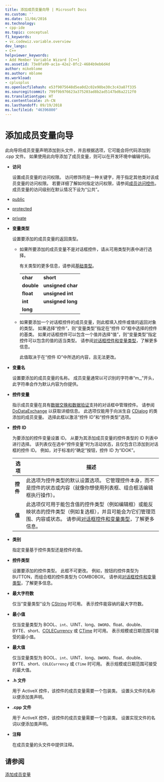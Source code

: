 ```yaml
---
title: 添加成员变量向导 | Microsoft Docs
ms.custom: ''
ms.date: 11/04/2016
ms.technology:
- cpp-ide
ms.topic: conceptual
f1_keywords:
- vc.codewiz.variable.overview
dev_langs:
- C++
helpviewer_keywords:
- Add Member Variable Wizard [C++]
ms.assetid: 73e8fa99-ac1a-42e2-8fc2-4684b9eb6d4d
author: mikeblome
ms.author: mblome
ms.workload:
- cplusplus
ms.openlocfilehash: e53f9075648d5ea0d2c02e98be30c3c43a87f335
ms.sourcegitcommit: 799f9b976623a375203ad8b2ad5147bd6a2212f0
ms.translationtype: HT
ms.contentlocale: zh-CN
ms.lasthandoff: 09/19/2018
ms.locfileid: "46396800"
---
```

# <a name="add-member-variable-wizard"></a>添加成员变量向导

此向导将成员变量声明添加到头文件，并且根据选项，它可能会将代码添加到 .cpp 文件。 如果使用此向导添加了成员变量，则可以在开发环境中编辑代码。

- **访问**

   设置成员变量的访问权限。 访问修饰符是一种关键字，用于指定其他类对该成员变量的访问权限。 若要详细了解如何指定访问权限，请参阅[成员访问控件](../cpp/member-access-control-cpp.md)。 成员变量的访问级别在默认情况下设为“公共”。

- [public](../cpp/public-cpp.md)

- [protected](../cpp/protected-cpp.md)

- [private](../cpp/private-cpp.md)

- **变量类型**

   设置要添加的成员变量的返回类型。

   - 如果所要添加的成员变量不是对话框控件，请从可用类型列表中进行选择。

      有关类型的更多信息，请参阅[基础类型](../cpp/fundamental-types-cpp.md)。

      |||
      |-|-|
      |**char**|**short**|
      |**double**|**unsigned char**|
      |**float**|**unsigned int**|
      |**int**|**unsigned long**|
      |**long**||

   - 如果要添加一个对话框控件的成员变量，则此框填入控件或值的返回对象的类型。 如果选择“控件”，则“变量类型”指定在“控件 ID”框中选择的控件的基类。 如果对话框控件可以包含一个值并选择“值”，则“变量类型”指定控件可以包含的值的适当类型。 请参阅[对话框控件和变量类型](../ide/dialog-box-controls-and-variable-types.md)，了解更多信息。

      此值取决于在“控件 ID”中所选的内容，且无法更改。

- **变量名**

   设置要添加的成员变量的名称。 成员变量通常以可识别的字符串“m_,”开头，此字符串会作为默认内容为你提供。

- **控件变量**

   指示成员变量在具有[数据交换和数据验证](../mfc/dialog-data-exchange-and-validation.md)支持的对话框中管理控件。 请参阅 [DoDataExchange](../mfc/reference/cwnd-class.md#dodataexchange) 以获取详细信息。 此选项仅能用于向派生自 [CDialog](../mfc/reference/cdialog-class.md) 的类添加的成员变量。 选择此框以激活“控件 ID”和“控件类型”选项。

- **控件 ID**

   为要添加的控件变量设置 ID。 从要为其添加成员变量的控件类型的 ID 列表中进行选择。 该列表仅在选中“控件变量”时为活动状态，且仅包含已添加到对话框的控件 ID。 例如，对于标准的“确定”按钮，控件 ID 为“IDOK”。

   |选项|描述|
   |------------|-----------------|
   |**控件**|此选项为控件类型的默认设置选项。 它管理控件本身，而不是控件的状态或内容（就像你想使用列表框、组合框活编辑框执行操作）。|
   |**值**|此选项仅可用于能包含值的控件类型（例如编辑框）或能反映状态的控件类型（例如复选框），并且可能会为它们管理范围、内容或状态。 请参阅[对话框控件和变量类型](../ide/dialog-box-controls-and-variable-types.md)，了解更多信息。|

- **类别**

   指定变量基于控件类型还是控件的值。

- **控件类型**

   设置要添加的控件类型。 此框不可更改。 例如，按钮的控件类型为 BUTTON，而组合框的控件类型为 COMBOBOX。 请参阅[对话框控件和变量类型](../ide/dialog-box-controls-and-variable-types.md)，了解更多信息。

- **最大字符数**

   仅当“变量类型”设为 [CString](../atl-mfc-shared/reference/cstringt-class.md) 时可用。 表示控件能容纳的最大字符数。

- **最小值**

   仅当变量类型为 BOOL、`int`、UINT、long、`DWORD`、float、double、BYTE、short、[COLECurrency](../mfc/reference/colecurrency-class.md) 或 [CTime](../atl-mfc-shared/reference/ctime-class.md) 时可用。 表示规模或日期范围可接受的最小值。

- **最大值**

   仅当变量类型为 BOOL、`int`、UINT、long、`DWORD`、float、double、BYTE、short、`COLECurrency` 或 `CTime` 时可用。 表示规模或日期范围可接受的最大值。

- **.h 文件**

   用于 ActiveX 控件，该控件的成员变量需要一个包装类。 设置头文件的名称以便添加类声明。

- **.cpp 文件**

   用于 ActiveX 控件，该控件的成员变量需要一个包装类。 设置实现文件的名词以便添加类声明。

- **注释**

   在成员变量的头文件中提供注释。

## <a name="see-also"></a>请参阅

[添加成员变量](../ide/adding-a-member-variable-visual-cpp.md)